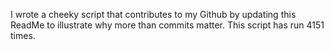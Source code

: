 I wrote a cheeky script that contributes to my Github by updating this ReadMe to illustrate why more than commits matter. This script has run 4151 times.